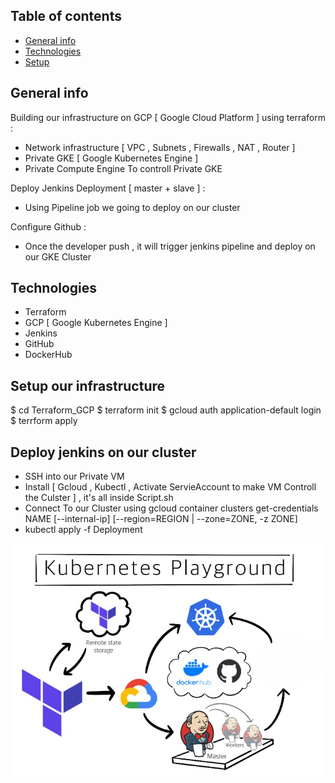 ## Table of contents
* [General info](#general-info)
* [Technologies](#technologies)
* [Setup](#setup)

## General info
Building our infrastructure on GCP [ Google Cloud Platform ] using terraform : 
*  Network infrastructure [ VPC , Subnets , Firewalls , NAT , Router ]
*  Private GKE [ Google Kubernetes Engine ] 
*  Private Compute Engine To controll Private GKE

Deploy Jenkins Deployment [ master + slave ] :
* Using Pipeline job we going to deploy on our cluster

Configure Github : 
* Once the developer push , it will trigger jenkins pipeline and deploy on our GKE Cluster 

## Technologies
* Terraform
* GCP [ Google Kubernetes Engine ] 
* Jenkins
* GitHub
* DockerHub


## Setup our infrastructure
$ cd Terraform_GCP
$ terraform init
$ gcloud auth application-default login
$ terrform apply

  
## Deploy jenkins on our cluster
* SSH into our Private VM 
* Install [ Gcloud , Kubectl , Activate ServieAccount to make VM Controll the Culster ] , it's all inside Script.sh
* Connect To our Cluster using gcloud container clusters get-credentials NAME [--internal-ip] [--region=REGION     | --zone=ZONE, -z ZONE] 
* kubectl apply -f Deployment


  
  
![home_Page Image](./images/home.jpg)

